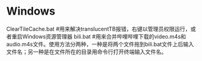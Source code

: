 # Windows
ClearTileCache.bat #用来解决translucentTB报错，右键以管理员权限运行，或者重启Windows资源管理器
bili.bat #用来合并哔哩哔哩下载的video.m4s和audio.m4s文件。使用方法分两种，一种是将两个文件拖到bili.bat文件上后输入文件名；另一种是在文件所在的目录用命令行打开终端输入文件名。

